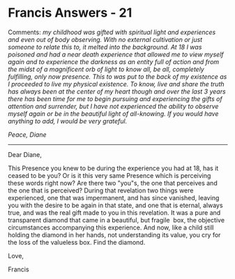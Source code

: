 # Francis Answers - 21

Comments: _my childhood was gifted with spiritual light and experiences and even out of body observing. With no external cultivation or just someone to relate this to, it melted into the background. At 18 I was poisoned and had a near death experience that allowed me to view myself again and to experience the darkness as an entity full of action and from the midst of a magnificent orb of light to know all, be all, completely fulfilling, only now presence. This to was put to the back of my existence as I proceeded to live my physical existence. To know, live and share the truth has always been at the center of my heart though and over the last 3 years there has been time for me to begin pursuing and experiencing the gifts of attention and surrender, but I have not experienced the ability to observe myself again or be in the beautiful light of all-knowing. If you would have anything to add, I would be very grateful._

_Peace, Diane_

* * *

Dear Diane,

This Presence you knew to be during the experience you had at 18, has it ceased to be you? Or is it this very same Presence which is perceiving these words right now? Are there two "you"s, the one that perceives and the one that is perceived? During that revelation two things were experienced, one that was impermanent, and has since vanished, leaving you with the desire to be again in that state, and one that is eternal, always true, and was the real gift made to you in this revelation. It was a pure and transparent diamond that came in a beautiful, but fragile  box, the objective circumstances accompanying this experience. And now, like a child still holding the diamond in her hands, not understanding its value, you cry for the loss of the valueless box. Find the diamond.

Love,

Francis

